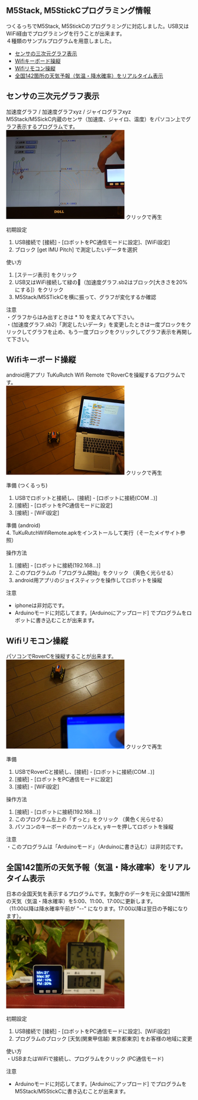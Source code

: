 ## M5Stack, M5StickCプログラミング情報
つくるっちでM5Stack, M5StickCのプログラミングに対応しました。USB又はWiFi経由でプログラミングを行うことが出来ます。  
４種類のサンプルプログラムを用意しました。
- [センサの三次元グラフ表示](#ses1)
- [Wifiキーボード操縦](#ses2)
- [Wifiリモコン操縦](#ses3)
- [全国142箇所の天気予報（気温・降水確率）をリアルタイム表示](#ses4)

## センサの三次元グラフ表示<a name="ses1"></a>
加速度グラフ / 加速度グラフxyz / ジャイログラフxyz  
M5Stack/M5SickC内蔵のセンサ（加速度、ジャイロ、温度）をパソコン上でグラフ表示するプログラムです。  
<a href="http://sohta02.web.fc2.com/images/MAQ04935_.mp4"><img src="images/MAQ04935_.png" width="320" height="240" border="0" /></a>
クリックで再生  

初期設定  
1. USB接続で [接続] - [ロボットをPC通信モードに設定]、[WiFi設定]  
2. ブロック [get IMU Pitch] で測定したいデータを選択  

使い方  
1. [ステージ表示] をクリック  
2. USB又はWiFi接続して緑の🏴（加速度グラフ.sb2はブロック[大きさを20%にする]）をクリック  
3. M5Stack/M5STickCを横に振って、グラフが変化するか確認  

注意  
・グラフからはみ出すときは * 10 を変えてみて下さい。  
・(加速度グラフ.sb2)「測定したいデータ」を変更したときは一度ブロックをクリックしてグラフを止め、もう一度ブロックをクリックしてグラフ表示を再開して下さい。  

## Wifiキーボード操縦<a name="ses2"></a>
android用アプリ TuKuRutch Wifi Remote でRoverCを操縦するプログラムです。  
<a href="http://sohta02.web.fc2.com/images/MAQ04927_.mp4"><img src="images/MAQ04927_.png" width="320" height="240" border="0" /></a>
クリックで再生  

準備 (つくるっち)  
1. USBでロボットと接続し、[接続] - [ロボットに接続(COM ..)]  
2. [接続] - [ロボットをPC通信モードに設定]  
3. [接続] - [WiFi設定]  

準備 (android)  
4. TuKuRutchWifiRemote.apkをインストールして実行（そーたメイサイト参照）  

操作方法  
1. [接続] - [ロボットに接続(192.168...)]  
2. このプログラムの「プログラム開始」をクリック （黄色く光らせる）  
3. android用アプリのジョイスティックを操作してロボットを操縦  

注意  
- iphoneは非対応です。  
- Arduinoモードに対応してます。[Arduinoにアップロード] でプログラムをロボットに書き込むことが出来ます。  
 
## Wifiリモコン操縦<a name="ses3"></a>
パソコンでRoverCを操縦することが出来ます。  
<a href="http://sohta02.web.fc2.com/images/MAQ04919_.mp4"><img src="images/MAQ04919_.png" width="320" height="240" border="0" /></a>
クリックで再生  

準備  
1. USBでRoverCと接続し、[接続] - [ロボットに接続(COM ..)]  
2. [接続] - [ロボットをPC通信モードに設定]  
3. [接続] - [WiFi設定]  

操作方法  
1. [接続] - [ロボットに接続(192.168...)]  
2. このプログラム左上の「ずっと」をクリック （黄色く光らせる）  
3. パソコンのキーボードのカーソルとx, yキーを押してロボットを操縦  

注意  
・このプログラムは「Arduinoモード」（Arduinoに書き込む）は非対応です。  

## 全国142箇所の天気予報（気温・降水確率）をリアルタイム表示<a name="ses4"></a>
日本の全国天気を表示するプログラムです。気象庁のデータを元に全国142箇所の天気（気温・降水確率）を5:00、11:00、17:00に更新します。  
（11:00以降は降水確率午前が "--" になります。17:00以降は翌日の予報になります）。  
<img src="images/DSC04917_.JPG" width="320" height="240" border="0" />

初期設定  
1. USB接続で [接続] - [ロボットをPC通信モードに設定]、[WiFi設定]  
2. プログラムのブロック [天気(関東甲信越) 東京都東京] をお客様の地域に変更  

使い方  
・USBまたはWiFiで接続し、プログラムをクリック (PC通信モード)  

注意  
- Arduinoモードに対応してます。[Arduinoにアップロード] でプログラムをM5Stack/M5StickCに書き込むことが出来ます。  
